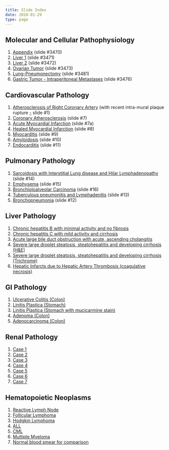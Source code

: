 ```yaml
---
title: Slide Index
date: 2018-01-29
type: page
---
```

<div class="pagecontentbody">
<h2>Molecular and Cellular Pathophysiology</h2>


<ol>
<li><a href="https://pathologylab.ctl.columbia.edu/slides/slide3470/" target="_blank">Appendix</a> (slide #3470)</li>
<li><a href="https://pathologylab.ctl.columbia.edu/slides/slide3471/" target="_blank">Liver 1</a> (slide #3471)</li>
<li><a href="https://pathologylab.ctl.columbia.edu/slides/slide3472/" target="_blank">Liver 2</a> (slide #3472)</li>
<li><a href="https://pathologylab.ctl.columbia.edu/slides/slide3473/" target="_blank">Ovarian Tumor</a> (slide #3473)</li>
<li><a href="https://pathologylab.ctl.columbia.edu/slides/slide3481/" target="_blank">Lung-Pneumonectomy</a> (slide #3481)</li>
<li><a href="https://pathologylab.ctl.columbia.edu/slides/slide3476/" target="_blank">Gastric Tumor - Intraperitoneal Metastases</a> (slide #3476)</li>
</ol>



<h2>Cardiovascular Pathology</h2>


<ol>
<li><a href="https://pathologylab.ctl.columbia.edu/slides/slideheart_path_01/" target="_blank">Atherosclerosis of Right Coronary Artery</a> (with recent intra-mural plaque rupture <a href="https://pathologylab.ctl.columbia.edu/slides/slideheart_path_01/" target="_blank">-</a> slide #1)</li>
<li> <a href="https://pathologylab.ctl.columbia.edu/slides/slide3477/" target="_blank">Coronary Atherosclerosis</a> (slide #7)</li>
<li> <a href="https://pathologylab.ctl.columbia.edu/slides/slide3480/" target="_blank">Acute Myocardial Infarction</a> (slide #7a)</li>
<li> <a href="https://pathologylab.ctl.columbia.edu/slides/slide3479/" target="_blank">Healed Myocardial Infarction</a> (slide #8)</li>
<li> <a href="https://pathologylab.ctl.columbia.edu/slides/slide3475/" target="_blank">Myocarditis</a> (slide #9)</li>
<li> <a href="https://pathologylab.ctl.columbia.edu/slides/slide6836/" target="_blank">Amyloidosis</a> (slide #10)</li>
<li> <a href="https://pathologylab.ctl.columbia.edu/slides/slide6843/" target="_blank">Endocarditis</a> (slide #11)</li>
</ol>



<h2>Pulmonary Pathology</h2>


<ol>
<li><a href="https://pathologylab.ctl.columbia.edu/slides/slidelung_path_01/" target="_blank"> Sarcoidosis with Interstitial Lung disease and Hilar Lymphadenopathy</a> (slide #14)</li>
<li> <a href="https://pathologylab.ctl.columbia.edu/slides/slidelung_path_02/" target="_blank">Emphysema</a> (slide #15)</li>
<li> <a href="https://pathologylab.ctl.columbia.edu/slides/slidelung_path_03/" target="_blank">Bronchioloalveolar Carcinoma</a> (slide #16)</li>
<li><a href="https://pathologylab.ctl.columbia.edu/slides/slidelung_path_04/" target="_blank"> Tuberculous pneumonitis and Lymphadenitis</a> (slide #13)</li>
<li><a href="https://pathologylab.ctl.columbia.edu/slides/slidelung_path_05/" target="_blank"> Bronchopneumonia</a> (slide #12)</li>
</ol>



<h2>Liver Pathology</h2>


<ol>
<li><a href="https://pathologylab.ctl.columbia.edu/slides/slideliver_path_01/" target="_blank"> Chronic hepatitis B with minimal activity and no fibrosis</a></li>
<li> <a href="https://pathologylab.ctl.columbia.edu/slides/slideliver_path_02/" target="_blank">Chronic hepatitis C with mild activity and cirrhosis</a></li>
<li> <a href="https://pathologylab.ctl.columbia.edu/slides/slideliver_path_03/" target="_blank">Acute large bile duct obstruction with acute, ascending cholangitis</a></li>
<li><a href="https://pathologylab.ctl.columbia.edu/slides/slideliver_path_05/" target="_blank">Severe large droplet steatosis, steatohepatitis and developing cirrhosis (H&amp;E)</a></li>
<li><a href="https://pathologylab.ctl.columbia.edu/slides/slideliver_path_04/" target="_blank">Severe large droplet steatosis, steatohepatitis and developing cirrhosis (Trichrome)</a></li>
<li><a href="https://pathologylab.ctl.columbia.edu/slides/slide3471/" target="_blank">Hepatic Infarcts due to Hepatic Artery Thrombosis (coagulative necrosis)</a></li>
</ol>



<h2>GI Pathology</h2>


<ol>
<li><a href="https://pathologylab.ctl.columbia.edu/slides/slidegi_path_01/" target="_blank"> Ulcerative Colitis (Colon)<br>
</a></li>
<li><a href="https://pathologylab.ctl.columbia.edu/slides/slidegi_path_02/" target="_blank"> Linitis Plastica (Stomach)</a></li>
<li><a href="https://pathologylab.ctl.columbia.edu/slides/slidegi_path_03/" target="_blank"> Linitis Plastica (Stomach with mucicarmine stain)</a></li>
<li><a href="https://pathologylab.ctl.columbia.edu/slides/slidegi_path_04/" target="_blank"> Adenoma (Colon)</a></li>
<li><a href="https://pathologylab.ctl.columbia.edu/slides/slidegi_path_05/" target="_blank"> Adenocarcinoma (Colon)<br>
</a></li>
</ol>



<h2>Renal Pathology</h2>


<ol>
<li><a href="https://pathologylab.ctl.columbia.edu/slides/sliderenal_path_01/" target="_blank"> Case 1</a></li>
<li><a href="https://pathologylab.ctl.columbia.edu/slides/sliderenal_path_02/" target="_blank"> Case 2</a></li>
<li><a href="https://pathologylab.ctl.columbia.edu/slides/sliderenal_path_03/" target="_blank"> Case 3</a></li>
<li><a href="https://pathologylab.ctl.columbia.edu/slides/sliderenal_path_04/" target="_blank"> Case 4</a></li>
<li><a href="https://pathologylab.ctl.columbia.edu/slides/sliderenal_path_05/" target="_blank"> Case 5</a></li>
<li><a href="https://pathologylab.ctl.columbia.edu/slides/sliderenal_path_06/" target="_blank"> Case 6</a></li>
<li><a href="https://pathologylab.ctl.columbia.edu/slides/sliderenal_path_07/" target="_blank"> Case 7</a></li>
</ol>



<h2>Hematopoietic Neoplasms</h2>


<ol>
<li><a href="https://pathologylab.ctl.columbia.edu/slides/slideheme_path_01/" target="_blank"> Reactive Lymph Node</a></li>
<li><a href="https://pathologylab.ctl.columbia.edu/slides/slideheme_path_02/" target="_blank"> Follicular Lymphoma</a></li>
<li><a href="https://pathologylab.ctl.columbia.edu/slides/slideheme_path_03/" target="_blank"> Hodgkin Lymphoma</a></li>
<li><a href="https://pathologylab.ctl.columbia.edu/slides/slideheme_path_04/" target="_blank"> ALL</a></li>
<li><a href="https://pathologylab.ctl.columbia.edu/slides/slideheme_path_05/" target="_blank"> CML</a></li>
<li><a href="https://pathologylab.ctl.columbia.edu/slides/slideheme_path_06/" target="_blank"> Multiple Myeloma</a></li>
<li><a href="https://pathologylab.ctl.columbia.edu/slides/slideheme_path_07/" target="_blank"> Normal blood smear for comparison</a></li>
</ol>


</div>

